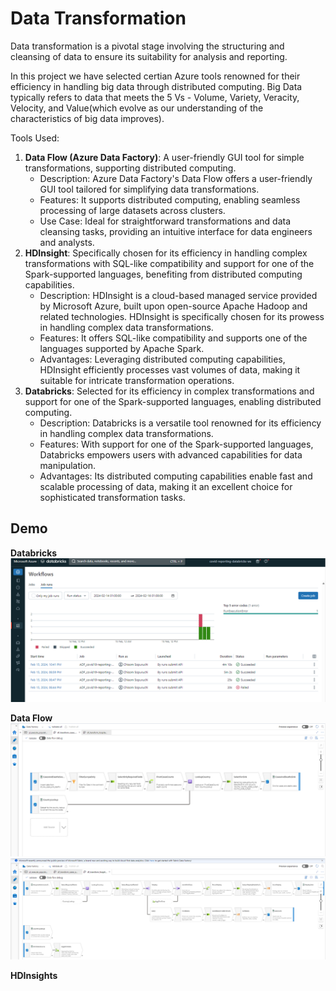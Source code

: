 # Data Transformation

Data transformation is a pivotal stage involving the structuring and cleansing of data to ensure its suitability for analysis and reporting. 

In this project we have selected certian Azure tools renowned for their efficiency in handling big data through distributed computing. Big Data typically refers to data that meets the 5 Vs - Volume, Variety, Veracity, Velocity, and Value(which evolve as our understanding of the characteristics of big data improves).

Tools Used:
1. **Data Flow (Azure Data Factory)**: A user-friendly GUI tool for simple transformations, supporting distributed computing.
    * Description: Azure Data Factory's Data Flow offers a user-friendly GUI tool tailored for simplifying data transformations.
    * Features: It supports distributed computing, enabling seamless processing of large datasets across clusters.
    * Use Case: Ideal for straightforward transformations and data cleansing tasks, providing an intuitive interface for data engineers and analysts.
2. **HDInsight**: Specifically chosen for its efficiency in handling complex transformations with SQL-like compatibility and support for one of the Spark-supported languages, benefiting from distributed computing capabilities.
    * Description: HDInsight is a cloud-based managed service provided by Microsoft Azure, built upon open-source Apache Hadoop and related technologies. HDInsight is specifically chosen for its prowess in handling complex data transformations. 
    * Features: It offers SQL-like compatibility and supports one of the languages supported by Apache Spark.
    * Advantages: Leveraging distributed computing capabilities, HDInsight efficiently processes vast volumes of data, making it suitable for intricate transformation operations.
3. **Databricks**: Selected for its efficiency in complex transformations and support for one of the Spark-supported languages, enabling distributed computing.
    * Description: Databricks is a versatile tool renowned for its efficiency in handling complex data transformations.
    * Features: With support for one of the Spark-supported languages, Databricks empowers users with advanced capabilities for data manipulation.
    * Advantages: Its distributed computing capabilities enable fast and scalable processing of data, making it an excellent choice for sophisticated transformation tasks.

## Demo
**Databricks**
![Databricks Runs](../image/databricks_runs.png)

**Data Flow**
![Data Flow for Cases and Deaths](../image/dflow_cases_and_deaths.png)
![Data Flow for Hospital Data](../image/dflow_hospital_admissions.png)

**HDInsights**